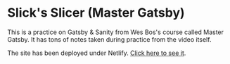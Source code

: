 # Slick's Slicer (Master Gatsby)

This is a practice on Gatsby & Sanity from Wes Bos's course called Master Gatsby. It has tons of notes taken during practice from the video itself.

The site has been deployed under Netlify. [Click here to see it](https://slicks-slices-gatsby-sanity.netlify.app/). 